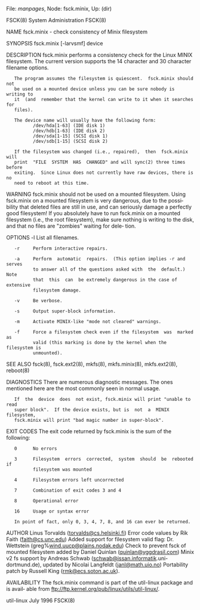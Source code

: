 File: *manpages*,  Node: fsck.minix,  Up: (dir)

FSCK(8)                      System Administration                     FSCK(8)



NAME
       fsck.minix - check consistency of Minix filesystem

SYNOPSIS
       fsck.minix [-larvsmf] device

DESCRIPTION
       fsck.minix performs a consistency check for the Linux MINIX filesystem.
       The current version supports the 14 character and 30 character filename
       options.

       The program assumes the filesystem is quiescent.  fsck.minix should not
       be used on a mounted device unless you can be sure nobody is writing to
       it  (and  remember that the kernel can write to it when it searches for
       files).

       The device name will usually have the following form:
              /dev/hda[1-63] (IDE disk 1)
              /dev/hdb[1-63] (IDE disk 2)
              /dev/sda[1-15] (SCSI disk 1)
              /dev/sdb[1-15] (SCSI disk 2)

       If the filesystem was changed (i.e., repaired),  then  fsck.minix  will
       print  "FILE  SYSTEM  HAS  CHANGED" and will sync(2) three times before
       exiting.  Since Linux does not currently have raw devices, there is  no
       need to reboot at this time.

WARNING
       fsck.minix   should  not  be  used  on  a  mounted  filesystem.   Using
       fsck.minix on a mounted filesystem is very dangerous, due to the possi‐
       bility  that deleted files are still in use, and can seriously damage a
       perfectly good filesystem!  If you absolutely have to run fsck.minix on
       a  mounted filesystem (i.e., the root filesystem), make sure nothing is
       writing to the disk, and that no files are "zombies" waiting for  dele‐
       tion.

OPTIONS
       -l     List all filenames.

       -r     Perform interactive repairs.

       -a     Perform  automatic  repairs.  (This option implies -r and serves
              to answer all of the questions asked with  the  default.)   Note
              that  this  can  be extremely dangerous in the case of extensive
              filesystem damage.

       -v     Be verbose.

       -s     Output super-block information.

       -m     Activate MINIX-like "mode not cleared" warnings.

       -f     Force a filesystem check even if the filesystem  was  marked  as
              valid (this marking is done by the kernel when the filesystem is
              unmounted).

SEE ALSO
       fsck(8), fsck.ext2(8), mkfs(8), mkfs.minix(8), mkfs.ext2(8), reboot(8)

DIAGNOSTICS
       There are numerous diagnostic messages.  The ones  mentioned  here  are
       the most commonly seen in normal usage.

       If  the  device  does  not exist, fsck.minix will print "unable to read
       super block".  If the device exists, but is  not  a  MINIX  filesystem,
       fsck.minix will print "bad magic number in super-block".

EXIT CODES
       The exit code returned by fsck.minix is the sum of the following:

       0      No errors

       3      Filesystem  errors  corrected,  system  should  be  rebooted  if
              filesystem was mounted

       4      Filesystem errors left uncorrected

       7      Combination of exit codes 3 and 4

       8      Operational error

       16     Usage or syntax error

       In point of fact, only 0, 3, 4, 7, 8, and 16 can ever be returned.

AUTHOR
       Linus Torvalds (torvalds@cs.helsinki.fi)
       Error code values by Rik Faith (faith@cs.unc.edu)
       Added   support   for   filesystem   valid    flag:    Dr.    Wettstein
       (greg%wind.uucp@plains.nodak.edu)
       Check  to  prevent  fsck  of mounted filesystem added by Daniel Quinlan
       (quinlan@yggdrasil.com)
       Minix v2 fs support  by  Andreas  Schwab  (schwab@issan.informatik.uni-
       dortmund.de), updated by Nicolai Langfeldt (janl@math.uio.no)
       Portability patch by Russell King (rmk@ecs.soton.ac.uk).

AVAILABILITY
       The  fsck.minix command is part of the util-linux package and is avail‐
       able from ftp://ftp.kernel.org/pub/linux/utils/util-linux/.



util-linux                         July 1996                           FSCK(8)
